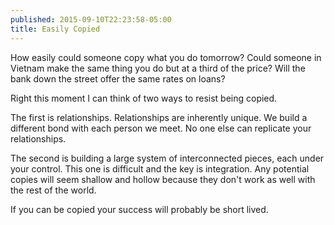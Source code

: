 ```yaml
---
published: 2015-09-10T22:23:58-05:00
title: Easily Copied
---
```

How easily could someone copy what you do tomorrow? Could someone in Vietnam make the same thing you do but at a third of the price? Will the bank down the street offer the same rates on loans?

Right this moment I can think of two ways to resist being copied.

The first is relationships. Relationships are inherently unique. We build a different bond with each person we meet. No one else can replicate your relationships.

The second is building a large system of interconnected pieces, each under your control. This one is difficult and the key is integration. Any potential copies will seem shallow and hollow because they don't work as well with the rest of the world.

If you can be copied your success will probably be short lived.